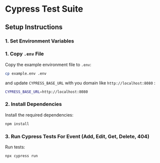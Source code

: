 # Cypress Test Suite

## Setup Instructions

### 1. Set Environment Variables

### 1. Copy `.env` File


Copy the example environment file to `.env`:

```bash
cp example.env .env
```

and update `CYPRESS_BASE_URL` with you domain like `http://localhost:8080` :

```bash
CYPRESS_BASE_URL=http://localhost:8080
```


### 2. Install Dependencies

Install the required dependencies:

```bash
npm install
```

### 3. Run Cypress Tests For Event (Add, Edit, Get, Delete, 404)

Run tests:

```bash
npx cypress run
```
